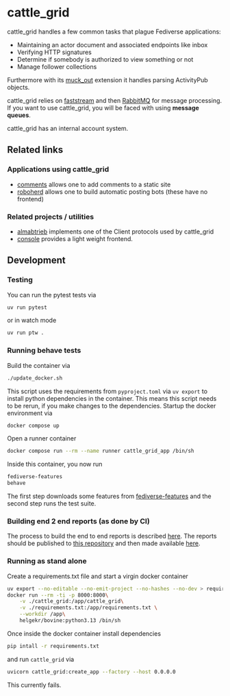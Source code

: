 # cattle_grid

cattle_grid handles a few common tasks that plague Fediverse applications:

* Maintaining an actor document and associated endpoints like inbox
* Verifying HTTP signatures
* Determine if somebody is authorized to view something or not
* Manage follower collections

Furthermore with its [muck_out](https://bovine.codeberg.page/muck_out/) extension
it handles parsing ActivityPub objects.

cattle_grid relies on [faststream](https://faststream.ag2.ai/latest/) and
then [RabbitMQ](https://www.rabbitmq.com/) for message processing. If you
want to use cattle_grid, you will be faced with using __message queues__.

cattle_grid has an internal account system.

## Related links

### Applications using cattle_grid

* [comments](https://bovine.codeberg.page/comments/) allows one to add comments to a static site
* [roboherd](https://bovine.codeberg.page/roboherd/) allows one to build automatic posting bots (these have no frontend)

### Related projects / utilities

* [almabtrieb](https://bovine.codeberg.page/almabtrieb/) implements one of the Client protocols used by cattle_grid
* [console](https://codeberg.org/bovine/console) provides a light weight frontend.

## Development

### Testing

You can run the pytest tests via

```bash
uv run pytest
```

or in watch mode

```bash
uv run ptw .
```

### Running behave tests

Build the container via

```bash
./update_docker.sh
```

This script uses the requirements from `pyproject.toml` via `uv export` to install
python dependencies in the container. This means this script needs to be rerun, if
you make changes to the dependencies. Startup the docker environment via

```bash
docker compose up
```

Open a runner container

```bash
docker compose run --rm --name runner cattle_grid_app /bin/sh
```

Inside this container, you now run

```bash
fediverse-features
behave
```

The first step downloads some features from [fediverse-features](https://codeberg.org/helge/fediverse-features)
and the second step runs the test suite.

### Building end 2 end reports  (as done by CI)

The process to build the end to end reports is described [here](./resources/report_builder/README.md). The reports should be published to [this repository](https://codeberg.org/helge/cattle_grid_reports) and then made available [here](https://helge.codeberg.page/cattle_grid_reports/).

### Running as stand alone

Create a requirements.txt file and start a virgin docker container

```bash
uv export --no-editable --no-emit-project --no-hashes --no-dev > requirements.txt
docker run --rm -ti -p 8000:8000\
    -v ./cattle_grid:/app/cattle_grid\
    -v ./requirements.txt:/app/requirements.txt \
    --workdir /app\
    helgekr/bovine:python3.13 /bin/sh
```

Once inside the docker container install dependencies

```sh
pip intall -r requirements.txt
```

and run `cattle_grid` via

```sh
uvicorn cattle_grid:create_app --factory --host 0.0.0.0
```

This currently fails.